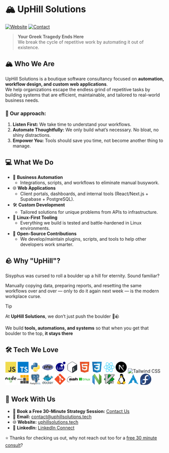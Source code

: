 # 🏔️ UpHill Solutions

[![Website](https://img.shields.io/badge/Website-UpHill%20Solutions-blue?style=for-the-badge)](https://uphillsolutions.tech)
[![Contact](https://img.shields.io/badge/Contact-Book%20a%20Call-success?style=for-the-badge)](https://uphillsolutions.tech/contact-us)

> **Your Greek Tragedy Ends Here**  
> We break the cycle of repetitive work by automating it out of existence.

## 🏔️ Who We Are

UpHill Solutions is a boutique software consultancy focused on **automation, workflow design, and custom web applications**.  
We help organizations escape the endless grind of repetitive tasks by building systems that are efficient, maintainable, and tailored to real-world business needs.

### 🚀 Our approach:
1. **Listen First:** We take time to understand your workflows.
2. **Automate Thoughtfully:** We only build what’s necessary. No bloat, no shiny distractions.
3. **Empower You:** Tools should save you time, not become another thing to manage.

## 💻 What We Do

- 🔄 **Business Automation**
  - Integrations, scripts, and workflows to eliminate manual busywork.  
- 🌐 **Web Applications**
  - Client portals, dashboards, and internal tools (React/Next.js + Supabase + PostgreSQL).  
- 🛠️ **Custom Development**
  - Tailored solutions for unique problems from APIs to infrastructure.  
- 🐧 **Linux-First Tooling**
  - Everything we build is tested and battle-hardened in Linux environments.  
- 🧩 **Open-Source Contributions**
  - We develop/maintain plugins, scripts, and tools to help other developers work smarter.  

## 🪨 Why "UpHill"?

Sisyphus was cursed to roll a boulder up a hill for eternity. Sound familiar?

Manually copying data, preparing reports, and resetting the same workflows over and over — only to do it again next week — is the modern workplace curse.

> [!TIP]
> At **UpHill Solutions**, we don’t just push the boulder 🫸🪨
> 
> We build **tools, automations, and systems** so that when you get that boulder to the top, **it stays there**

## 🛠️ Tech We Love

<p align="left">
  <!-- Core Languages -->
  <img src="https://raw.githubusercontent.com/devicons/devicon/master/icons/javascript/javascript-original.svg" alt="JavaScript" width="35" height="35"/>
  <img src="https://raw.githubusercontent.com/devicons/devicon/master/icons/typescript/typescript-original.svg" alt="TypeScript" width="35" height="35"/>
  <img src="https://raw.githubusercontent.com/devicons/devicon/master/icons/python/python-original.svg" alt="Python" width="35" height="35"/>
  <img src="https://raw.githubusercontent.com/devicons/devicon/master/icons/php/php-original.svg" alt="PHP" width="35" height="35"/>
  <img src="https://raw.githubusercontent.com/devicons/devicon/master/icons/lua/lua-original.svg" alt="Lua" width="35" height="35"/>
  <img src="https://raw.githubusercontent.com/devicons/devicon/master/icons/bash/bash-original.svg" alt="Shell" width="35" height="35"/>

  <!-- Web & Frontend -->
  <img src="https://raw.githubusercontent.com/devicons/devicon/master/icons/html5/html5-original.svg" alt="HTML5" width="35" height="35"/>
  <img src="https://raw.githubusercontent.com/devicons/devicon/master/icons/css3/css3-original.svg" alt="CSS3" width="35" height="35"/>
  <img src="https://raw.githubusercontent.com/devicons/devicon/master/icons/react/react-original.svg" alt="React" width="35" height="35"/>
  <img src="https://raw.githubusercontent.com/devicons/devicon/master/icons/nextjs/nextjs-original.svg" alt="Nextjs" width="35" height="35"/>
  <img src="https://www.vectorlogo.zone/logos/tailwindcss/tailwindcss-icon.svg" alt="Tailwind CSS" width="35" height="35"/>
  <img src="https://raw.githubusercontent.com/devicons/devicon/master/icons/nodejs/nodejs-original-wordmark.svg" alt="Node.js" width="35" height="35"/>
  <img src="https://raw.githubusercontent.com/devicons/devicon/master/icons/pnpm/pnpm-original-wordmark.svg" alt="pnpm" width="35" height="35"/>

  <!-- Development Tools -->
  <img src="https://raw.githubusercontent.com/devicons/devicon/master/icons/postgresql/postgresql-original-wordmark.svg" alt="PostgreSQL" width="35" height="35"/>
  <img src="https://raw.githubusercontent.com/devicons/devicon/master/icons/docker/docker-original-wordmark.svg" alt="Docker" width="35" height="35"/>
  <img src="https://raw.githubusercontent.com/devicons/devicon/master/icons/git/git-original.svg" alt="Git" width="35" height="35"/>
  <img src="https://raw.githubusercontent.com/devicons/devicon/master/icons/ssh/ssh-original-wordmark.svg" alt="SSH" width="35" height="35"/>
  <img src="https://raw.githubusercontent.com/devicons/devicon/master/icons/tmux/tmux-plain-wordmark.svg" alt="Tmux" width="35" height="35"/>

  <!-- Editors -->
  <img src="https://raw.githubusercontent.com/devicons/devicon/master/icons/neovim/neovim-original.svg" alt="Neovim" width="35" height="35"/>
  <img src="https://raw.githubusercontent.com/devicons/devicon/master/icons/vim/vim-original.svg" alt="Vim" width="35" height="35"/>

  <!-- Operating Systems -->
  <img src="https://raw.githubusercontent.com/devicons/devicon/master/icons/linux/linux-original.svg" alt="Linux" width="35" height="35"/>
  <img src="https://raw.githubusercontent.com/devicons/devicon/master/icons/archlinux/archlinux-original.svg" alt="ArchLinux" width="35" height="35"/>
  <img src="https://raw.githubusercontent.com/devicons/devicon/master/icons/fedora/fedora-original.svg" alt="Fedora" width="35" height="35"/>
</p>

## 🤝 Work With Us

- 📅 **Book a Free 30-Minute Strategy Session:** [Contact Us](https://uphillsolutions.tech/contact-us)  
- 📧 **Email:** contact@uphillsolutions.tech  
- 🌐 **Website:** [uphillsolutions.tech](https://uphillsolutions.tech)  
- 💼 **LinkedIn:** [LinkedIn Connect](https://www.linkedin.com/company/uphill-solutions/)  

⭐️ Thanks for checking us out, why not reach out too for a [free 30 minute consult](https://uphillsolutions.tech/contact-us)?
